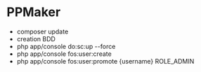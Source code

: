 PPMaker
=======

- composer update
- creation BDD
- php app/console do:sc:up --force
- php app/console fos:user:create
- php app/console fos:user:promote {username} ROLE_ADMIN